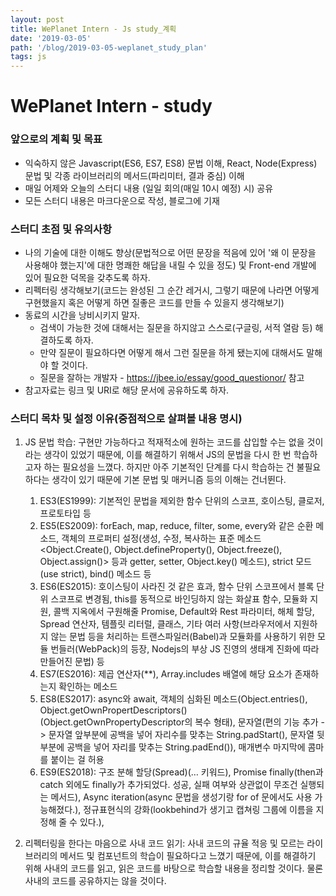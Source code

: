 ```yaml
---
layout: post
title: WePlanet Intern - Js study_계획
date: '2019-03-05'
path: '/blog/2019-03-05-weplanet_study_plan'
tags: js
---
```


# WePlanet Intern - study

### 앞으로의 계획 및 목표

- 익숙하지 않은 Javascript(ES6, ES7, ES8) 문법 이해, React, Node(Express) 문법 및 각종 라이브러리의 메서드(파리미터, 결과 중심) 이해
- 매일 어제와 오늘의 스터디 내용 (일일 회의(매일 10시 예정) 시) 공유
- 모든 스터디 내용은 마크다운으로 작성, 블로그에 기재

### 스터디 초점 및 유의사항

- 나의 기술에 대한 이해도 향상(문법적으로 어떤 문장을 적음에 있어 '왜 이 문장을 사용해야 했는지'에 대한 명쾌한 해답을 내릴 수 있을 정도) 및 Front-end 개발에 있어 필요한 덕목을 갖추도록 하자.
- 리펙터링 생각해보기(코드는 완성된 그 순간 레거시, 그렇기 때문에 나라면 어떻게 구현했을지 혹은 어떻게 하면 질좋은 코드를 만들 수 있을지 생각해보기)
- 동료의 시간을 낭비시키지 말자.
  - 검색이 가능한 것에 대해서는 질문을 하지않고 스스로(구글링, 서적 열람 등) 해결하도록 하자.
  - 만약 질문이 필요하다면 어떻게 해서 그런 질문을 하게 됐는지에 대해서도 말해야 할 것이다.
  - 질문을 잘하는 개발자 - https://jbee.io/essay/good_questionor/ 참고
- 참고자료는 링크 및 URI로 해당 문서에 공유하도록 하자.



### 스터디 목차 및 설정 이유(중점적으로 살펴볼 내용 명시)

1. JS 문법 학습: 구현만 가능하다고 적재적소에 원하는 코드를 삽입할 수는 없을 것이라는 생각이 있었기 때문에, 이를 해결하기 위해서 JS의 문법을 다시 한 번 학습하고자 하는 필요성을 느꼈다. 하지만 아주 기본적인 단계를 다시 학습하는 건 불필요하다는 생각이 있기 때문에 기본 문법 및 매커니즘 등의 이해는 건너뛴다.
   1. ES3(ES1999): 기본적인 문법을 제외한 함수 단위의 스코프, 호이스팅, 클로저, 프로토타입 등
   2. ES5(ES2009): forEach, map, reduce, filter, some, every와 같은 순환 메소드, 객체의 프로퍼티 설정(생성, 수정, 복사하는 표준 메소드<Object.Create(), Object.defineProperty(), Object.freeze(), Object.assign()> 등과 getter, setter, Object.key() 메소드), strict 모드(use strict), bind() 메소드 등
   3. ES6(ES2015): 호이스팅이 사라진 것 같은 효과, 함수 단위 스코프에서 블록 단위 스코프로 변경됨, this를 동적으로 바인딩하지 않는 화살표 함수, 모듈화 지원, 콜백 지옥에서 구원해줄 Promise, Default와 Rest 파라미터, 해체 할당, Spread 연산자, 템플릿 리터럴, 클래스, 기타 여러 사항(브라우저에서 지원하지 않는 문법 등을 처리하는 트랜스파일러(Babel)과 모듈화를 사용하기 위한 모듈 번들러(WebPack)의 등장, Nodejs의 부상 JS 진영의 생태계 진화에 따라 만들어진 문법) 등
   4. ES7(ES2016): 제곱 연산자(**), Array.includes 배열에 해당 요소가 존재하는지 확인하는 메소드
   5. ES8(ES2017): async와 await, 객체의 심화된 메소드(Object.entries(), Object.getOwnPropertDescriptors()(Object.getOwnPropertyDescriptor의 복수 형태), 문자열(편의 기능 추가 -> 문자열 앞부분에 공백을 넣어 자리수를 맞추는 String.padStart(), 문자열 뒷부분에 공백을 넣어 자리를 맞추는 String.padEnd()), 매개변수 마지막에 콤마를 붙이는 걸 허용
   6. ES9(ES2018): 구조 분해 할당(Spread)(… 키워드), Promise finally(then과 catch 외에도 finally가 추가되었다. 성공, 실패 여부와 상관없이 무조건 실행되는 메서드), Async iteration(async 문법을 생성기랑 for of 문에서도 사용 가능해졌다.), 정규표현식의 강화(lookbehind가 생기고 캡쳐링 그룹에 이름을 지정해 줄 수 있다.), 

2. 리펙터링을 한다는 마음으로 사내 코드 읽기: 사내 코드의 규율 적응 및 모르는 라이브러리의 메서드 및 컴포넌트의 학습이 필요하다고 느꼈기 때문에, 이를 해결하기 위해 사내의 코드를 읽고, 읽은 코드를 바탕으로 학습할 내용을 정리할 것이다. 물론 사내의 코드를 공유하지는 않을 것이다.

